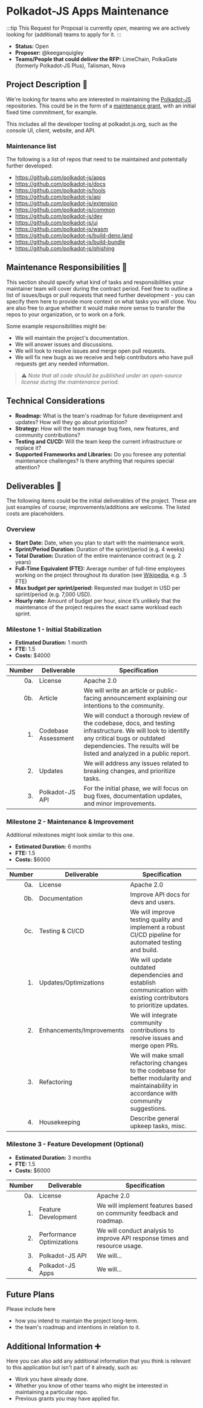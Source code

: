 # Polkadot-JS Apps Maintenance

:::tip
This Request for Proposal is currently _open_, meaning we are actively looking for (additional) teams to apply for it.
:::

* **Status:** Open
* **Proposer:** @keeganquigley
* **Teams/People that could deliver the RFP:** LimeChain, PolkaGate (formerly Polkadot-JS Plus), Talisman, Nova


## Project Description :page_facing_up: 

We're looking for teams who are interested in maintaining the [Polkadot-JS](https://github.com/polkadot-js/) repositories. This could be in the form of a [maintenance grant](https://github.com/w3f/Grants-Program/blob/master/applications/maintenance/maintenance-template.md), with an initial fixed time commitment, for example.

This includes all the developer tooling at polkadot.js.org, such as the console UI, client, website, and API.

### Maintenance list

The following is a list of repos that need to be maintained and potentially further developed:

- https://github.com/polkadot-js/apps
- https://github.com/polkadot-js/docs
- https://github.com/polkadot-js/tools
- https://github.com/polkadot-js/api
- https://github.com/polkadot-js/extension
- https://github.com/polkadot-js/common
- https://github.com/polkadot-js/dev
- https://github.com/polkadot-js/ui
- https://github.com/polkadot-js/wasm
- https://github.com/polkadot-js/build-deno.land
- https://github.com/polkadot-js/build-bundle
- https://github.com/polkadot-js/phishing

## Maintenance Responsibilities :nut_and_bolt:

This section should specify what kind of tasks and responsibilities your maintainer team will cover during the contract period. Feel free to outline a list of issues/bugs or pull requests that need further development - you can specify them here to provide more context on what tasks you will close. You are also free to argue whether it would make more sense to transfer the repos to your organization, or to work on a fork.

Some example responsibilities might be:

- We will maintain the project's documentation.
- We will answer issues and discussions.
- We will look to resolve issues and merge open pull requests.
- We will fix new bugs as we receive and help contributors who have pull requests get any needed information.

> ⚠️ *Note that all code should be published under an open-source license during the maintenance period.*

## Technical Considerations

- **Roadmap:** What is the team's roadmap for future development and updates? How will they go about prioritizion?
- **Strategy:** How will the team manage bug fixes, new features, and community contributions?
- **Testing and CI/CD:** Will the team keep the current infrastructure or replace it?
- **Supported Frameworks and Libraries:** Do you foresee any potential maintenance challenges? Is there anything that requires special attention?


## Deliverables :nut_and_bolt:

The following items could be the initial deliverables of the project. These are just examples of course; improvements/additions are welcome. The listed costs are placeholders.

### Overview

- **Start Date:** Date, when you plan to start with the maintenance work.
- **Sprint/Period Duration:** Duration of the sprint/period (e.g. 4 weeks)
- **Total Duration:** Duration of the entire maintenance contract (e.g. 2 years)
- **Full-Time Equivalent (FTE):**  Average number of full-time employees working on the project throughout its duration (see [Wikipedia](https://en.wikipedia.org/wiki/Full-time_equivalent), e.g. .5 FTE)
- **Max budget per sprint/period:** Requested max budget in USD per sprint/period (e.g. 7,000 USD).
- **Hourly rate:** Amount of budget per hour, since it’s unlikely that the maintenance of the project requires the exact same workload each sprint.

### Milestone 1 - Initial Stabilization

* **Estimated Duration:** 1 month
* **FTE:**  1.5
* **Costs:** $4000


| Number | Deliverable | Specification |
| -----: | ----------- | ------------- |
| 0a.| License | Apache 2.0
| 0b.| Article | We will write an article or public-facing announcement explaining our intentions to the community.
| 1. | Codebase Assessment | We will conduct a thorough review of the codebase, docs, and testing infrastructure. We will look to identify any critical bugs or outdated dependencies. The results will be listed and analyzed in a public report. |
| 2. | Updates | We will address any issues related to breaking changes, and prioritize tasks. |
| 3. | Polkadot-JS API | For the initial phase, we will focus on bug fixes, documentation updates, and minor improvements. |

### Milestone 2 - Maintenance & Improvement
 
 Additional milestones might look similar to this one.

* **Estimated Duration:** 6 months
* **FTE:**  1.5
* **Costs:** $6000


| Number | Deliverable | Specification |
| -----: | ----------- | ------------- |
| 0a.| License | Apache 2.0
| 0b.| Documentation | Improve API docs for devs and users.
| 0c. | Testing & CI/CD | We will improve testing quality and implement a robust CI/CD pipeline for automated testing and build. |
| 1. | Updates/Optimizations | We will update outdated dependencies and establish communication with existing contributors to prioritize updates. |
| 2. | Enhancements/Improvements | We will integrate community contributions to resolve issues and merge open PRs. |
| 3. | Refactoring | We will make small refactoring changes to the codebase for better modularity and maintainability in accordance with community suggestions.
| 4. | Housekeeping | Describe general upkeep tasks, misc.

### Milestone 3 - Feature Development (Optional)
 
* **Estimated Duration:** 3 months
* **FTE:**  1.5
* **Costs:** $6000


| Number | Deliverable | Specification |
| -----: | ----------- | ------------- |
| 0a.| License | Apache 2.0
| 1. | Feature Development | We will implement features based on community feedback and roadmap. |
| 2. | Performance Optimizations | We will conduct analysis to improve API response times and resource usage. |
| 3. | Polkadot-JS API | We will... |
| 4. | Polkadot-JS Apps | We will... |

## Future Plans

Please include here

- how you intend to maintain the project long-term.
- the team's roadmap and intentions in relation to it.

## Additional Information :heavy_plus_sign:

Here you can also add any additional information that you think is relevant to this application but isn't part of it already, such as:

- Work you have already done.
- Whether you know of other teams who might be interested in maintaining a particular repo.
- Previous grants you may have applied for.